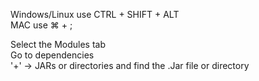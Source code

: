Windows/Linux use CTRL + SHIFT + ALT</br>
MAC use ⌘ + ;</br>

Select the Modules tab</br>
Go to dependencies</br>
'+' → JARs or directories and find the .Jar file or directory</br>
